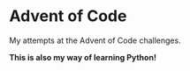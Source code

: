 # Advent of Code
My attempts at the Advent of Code challenges.  

**This is also my way of learning Python!**